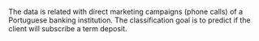The data is related with direct marketing campaigns (phone calls) of a Portuguese banking institution. The classification goal is to predict if the client will subscribe a term deposit.

